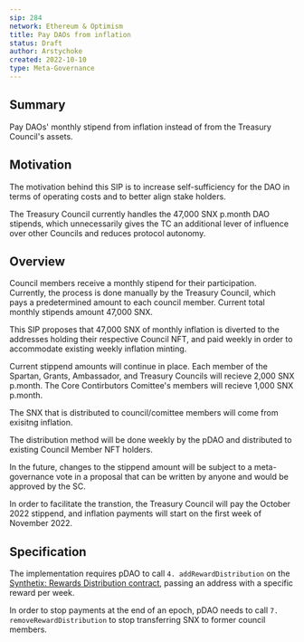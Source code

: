 ```yaml
---
sip: 284
network: Ethereum & Optimism
title: Pay DAOs from inflation
status: Draft
author: Arstychoke
created: 2022-10-10
type: Meta-Governance
---
```


## Summary
Pay DAOs' monthly stipend from inflation instead of from the Treasury Council's assets.

## Motivation

The motivation behind this SIP is to increase self-sufficiency for the DAO in terms of operating costs and to better align stake holders. 

The Treasury Council currently handles the 47,000 SNX p.month DAO stipends, which unnecessarily gives the TC an additional lever of influence over other Councils and reduces protocol autonomy.  

## Overview
Council members receive a monthly stipend for their participation. Currently, the process is done manually by the Treasury Council, which pays a predetermined amount to each council member. Current total monthly stipends amount 47,000 SNX.

This SIP proposes that 47,000 SNX of monthly inflation is diverted to the addresses holding their respective Council NFT, and paid weekly in order to accommodate existing weekly inflation minting. 

Current stippend amounts will continue in place. Each member of the Spartan, Grants, Ambassador, and Treasury Councils will recieve 2,000 SNX p.month. The Core Contirbutors Comittee's members will recieve 1,000 SNX p.month.

The SNX that is distributed to council/comittee members will come from exisitng inflation.

The distribution method will be done weekly by the pDAO and distributed to existing Council Member NFT holders. 

In the future, changes to the stippend amount will be subject to a meta-governance vote in a proposal that can be written by anyone and would be approved by the SC.  

In order to facilitate the transtion, the Treasury Council will pay the October 2022 stippend, and inflation payments will start on the first week of November 2022. 

## Specification

The implementation requires pDAO to call `4. addRewardDistribution` on the [Synthetix: Rewards Distribution contract](https://etherscan.io/address/0x29C295B046a73Cde593f21f63091B072d407e3F2#writeContract#F4), passing an address with a specific reward per week.

In order to stop payments at the end of an epoch, pDAO needs to call `7. removeRewardDistribution` to stop transferring SNX to former council members.


